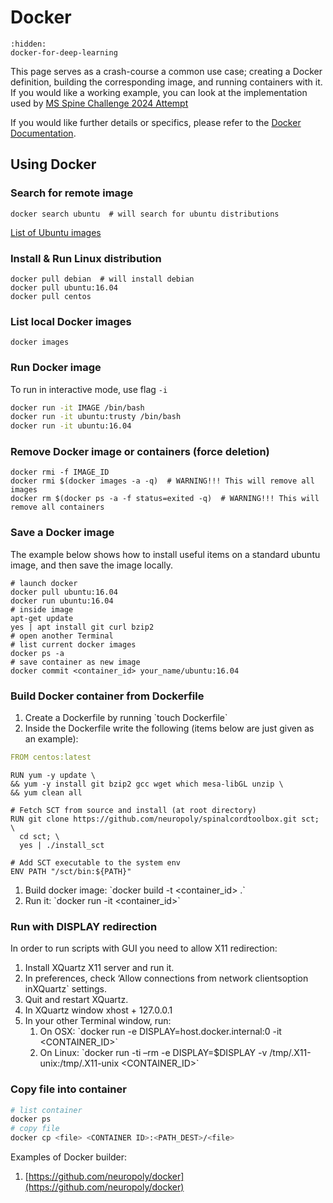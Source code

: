 # Docker

```{toctree}
:hidden:
docker-for-deep-learning
```

This page serves as a crash-course a common use case; creating a Docker definition, building the corresponding image, and running containers with it. If you would like a working example, you can look at the implementation used by [MS Spine Challenge 2024 Attempt](https://github.com/ivadomed/ms-multi-spine-challenge-2024/tree/main/monomodal-model/docker) 

If you would like further details or specifics, please refer to the [Docker Documentation](https://docs.docker.com/).

## Using Docker

### Search for remote image

```text
docker search ubuntu  # will search for ubuntu distributions
```

[List of Ubuntu images](https://hub.docker.com/_/ubuntu)

### Install & Run Linux distribution <a id="install_run_linux_distribution"></a>

```text
docker pull debian  # will install debian
docker pull ubuntu:16.04
docker pull centos
```

### List local Docker images <a id="list_local_docker_images"></a>

```text
docker images
```

### Run Docker image <a id="run_docker_image"></a>

To run in interactive mode, use flag `-i`

```bash
docker run -it IMAGE /bin/bash
docker run -it ubuntu:trusty /bin/bash
docker run -it ubuntu:16.04
```

### Remove Docker image or containers \(force deletion\) <a id="remove_docker_image_or_containers_force_deletion"></a>

```text
docker rmi -f IMAGE_ID
docker rmi $(docker images -a -q)  # WARNING!!! This will remove all images
docker rm $(docker ps -a -f status=exited -q)  # WARNING!!! This will remove all containers
```

### Save a Docker image <a id="save_a_docker_image"></a>

The example below shows how to install useful items on a standard ubuntu image, and then save the image locally.

```text
# launch docker
docker pull ubuntu:16.04
docker run ubuntu:16.04
# inside image
apt-get update
yes | apt install git curl bzip2
# open another Terminal
# list current docker images
docker ps -a
# save container as new image
docker commit <container_id> your_name/ubuntu:16.04
```

### Build Docker container from Dockerfile <a id="build_docker_container_from_dockerfile"></a>

1. Create a Dockerfile by running \`touch Dockerfile\`
2. Inside the Dockerfile write the following \(items below are just given as an example\):

```yaml
FROM centos:latest
```

```text
RUN yum -y update \
&& yum -y install git bzip2 gcc wget which mesa-libGL unzip \
&& yum clean all 
```

```text
# Fetch SCT from source and install (at root directory)
RUN git clone https://github.com/neuropoly/spinalcordtoolbox.git sct; \
  cd sct; \
  yes | ./install_sct
```

```text
# Add SCT executable to the system env 
ENV PATH "/sct/bin:${PATH}"
```

1. Build docker image: \`docker build -t &lt;container\_id&gt; .\`
2. Run it: \`docker run -it &lt;container\_id&gt;\`

### Run with DISPLAY redirection <a id="run_with_display_redirection"></a>

In order to run scripts with GUI you need to allow X11 redirection:

1. Install XQuartz X11 server and run it.
2. In preferences, check ‘Allow connections from network clientsoption inXQuartz\` settings.
3. Quit and restart XQuartz.
4. In XQuartz window xhost + 127.0.0.1
5. In your other Terminal window, run:
   1. On OSX: \`docker run -e DISPLAY=host.docker.internal:0 -it &lt;CONTAINER\_ID&gt;\`
   2. On Linux: \`docker run -ti –rm -e DISPLAY=$DISPLAY -v /tmp/.X11-unix:/tmp/.X11-unix &lt;CONTAINER\_ID&gt;\`

### Copy file into container <a id="copy_file_into_container"></a>

```bash
# list container
docker ps
# copy file
docker cp <file> <CONTAINER ID>:<PATH_DEST>/<file>
```

Examples of Docker builder:

1. [https://github.com/neuropoly/docker](https://github.com/neuropoly/docker)

